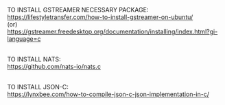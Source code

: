 TO INSTALL GSTREAMER NECESSARY PACKAGE:<br>
https://lifestyletransfer.com/how-to-install-gstreamer-on-ubuntu/<br>
(or)<br>
https://gstreamer.freedesktop.org/documentation/installing/index.html?gi-language=c<br><br>


TO INSTALL NATS:<br>
https://github.com/nats-io/nats.c<br><br>

TO INSTALL JSON-C:<br>
https://lynxbee.com/how-to-compile-json-c-json-implementation-in-c/<br><br>
